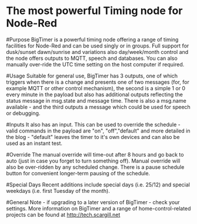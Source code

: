 # The most powerful Timing node for Node-Red

#Purpose
BigTimer is a powerful timing node offering a range of timing facilities for Node-Red and can be used singly or in groups. Full support for dusk/sunset dawn/sunrise and variations also day/week/month control and the node offers outputs to MQTT, speech and databases. You can also manually over-ride the UTC time setting on the host computer if required.

#Usage
Suitable for general use, BigTimer has 3 outputs, one of which triggers when there is a change and presents one of two messages (for, for example MQTT or other control mechanism), the second is a simple 1 or 0 every minute in the payload but also has additional outputs reflecting the status message in msg.state and message time. There is also a msg.name available  - and the third outputs a message which could be used for speech or debugging.

#Inputs
It also has an input. This can be used to override the schedule - valid commands in the payload are "on", "off","default" and more detailed in the blog - "default" leaves the timer to it's own devices and can also be used as an instant test.

#Override
The manual override will time-out after 8 hours and go back to auto (just in case you forget to turn something off). Manual override will also be over-ridden by any scheduled change. There is a pause schedule button for convenient longer-term pausing of the schedule.

#Special Days
Recent additions include special days (i.e. 25/12) and special weekdays (i.e. first Tuesday of the month).


#General
Note - if upgrading to a later version of BigTimer - check your settings. More information on BigTimer and a range of home-control-related projects can be found at http://tech.scargill.net



